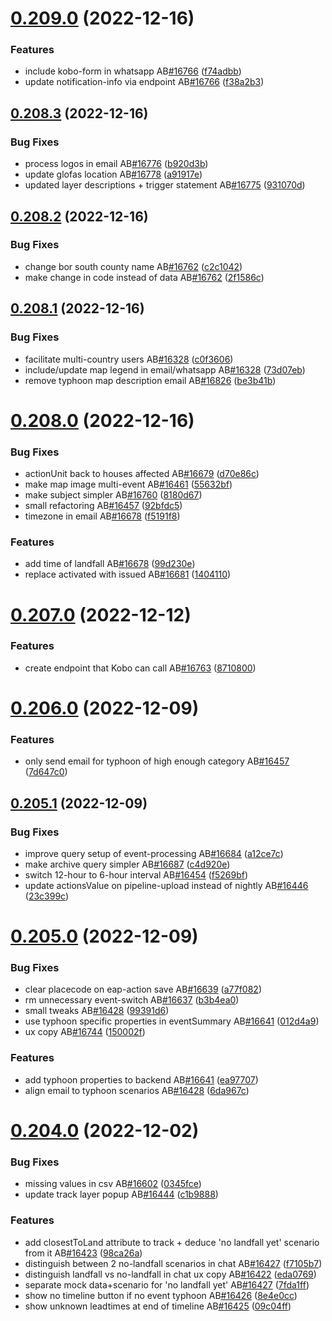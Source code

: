 # [0.209.0](https://github.com/rodekruis/IBF-system/compare/v0.208.3...v0.209.0) (2022-12-16)


### Features

* include kobo-form in whatsapp AB[#16766](https://github.com/rodekruis/IBF-system/issues/16766) ([f74adbb](https://github.com/rodekruis/IBF-system/commit/f74adbb457f811502978476a8a1277699129b380))
* update notification-info via endpoint AB[#16766](https://github.com/rodekruis/IBF-system/issues/16766) ([f38a2b3](https://github.com/rodekruis/IBF-system/commit/f38a2b37d31dfb68f2163ef63cf7ad6ab87b6bb8))



## [0.208.3](https://github.com/rodekruis/IBF-system/compare/v0.208.2...v0.208.3) (2022-12-16)


### Bug Fixes

* process logos in email AB[#16776](https://github.com/rodekruis/IBF-system/issues/16776) ([b920d3b](https://github.com/rodekruis/IBF-system/commit/b920d3b43d2c7b2b72a43073c35b679e029738a8))
* update glofas location AB[#16778](https://github.com/rodekruis/IBF-system/issues/16778) ([a91917e](https://github.com/rodekruis/IBF-system/commit/a91917e73d775fc772f3875816807e07040e2e1f))
* updated layer descriptions + trigger statement AB[#16775](https://github.com/rodekruis/IBF-system/issues/16775) ([931070d](https://github.com/rodekruis/IBF-system/commit/931070d1cac9e61dd4cd853ab0fa5058710a61df))



## [0.208.2](https://github.com/rodekruis/IBF-system/compare/v0.208.1...v0.208.2) (2022-12-16)


### Bug Fixes

* change bor south county name AB[#16762](https://github.com/rodekruis/IBF-system/issues/16762) ([c2c1042](https://github.com/rodekruis/IBF-system/commit/c2c1042d789919f4b415f6a35efe3d3a3047e5b6))
* make change in code instead of data AB[#16762](https://github.com/rodekruis/IBF-system/issues/16762) ([2f1586c](https://github.com/rodekruis/IBF-system/commit/2f1586c238512ff43abd1d2580313193778f7b8d))



## [0.208.1](https://github.com/rodekruis/IBF-system/compare/v0.208.0...v0.208.1) (2022-12-16)


### Bug Fixes

* facilitate multi-country users AB[#16328](https://github.com/rodekruis/IBF-system/issues/16328) ([c0f3606](https://github.com/rodekruis/IBF-system/commit/c0f36067c0896e551ddda04e59b4d04c61594b7c))
* include/update map legend in email/whatsapp AB[#16328](https://github.com/rodekruis/IBF-system/issues/16328) ([73d07eb](https://github.com/rodekruis/IBF-system/commit/73d07ebe14d69ae36f8bd3f43773d885f46bf792))
* remove typhoon map description email AB[#16826](https://github.com/rodekruis/IBF-system/issues/16826) ([be3b41b](https://github.com/rodekruis/IBF-system/commit/be3b41be862f155d47b134aa7635b7c9f1053279))



# [0.208.0](https://github.com/rodekruis/IBF-system/compare/v0.207.0...v0.208.0) (2022-12-16)


### Bug Fixes

* actionUnit back to houses affected AB[#16679](https://github.com/rodekruis/IBF-system/issues/16679) ([d70e86c](https://github.com/rodekruis/IBF-system/commit/d70e86ced935fb74326051c252b2730344cbcf2e))
* make map image multi-event AB[#16461](https://github.com/rodekruis/IBF-system/issues/16461) ([55632bf](https://github.com/rodekruis/IBF-system/commit/55632bfd622d18c4c987cbf582424f3f0fd5c994))
* make subject simpler AB[#16760](https://github.com/rodekruis/IBF-system/issues/16760) ([8180d67](https://github.com/rodekruis/IBF-system/commit/8180d67feac967643476bad994a7d976201b73bd))
* small refactoring AB[#16457](https://github.com/rodekruis/IBF-system/issues/16457) ([92bfdc5](https://github.com/rodekruis/IBF-system/commit/92bfdc5a4f15a23bc4faaa3ae4b6d1d786a1b24b))
* timezone in email AB[#16678](https://github.com/rodekruis/IBF-system/issues/16678) ([f5191f8](https://github.com/rodekruis/IBF-system/commit/f5191f8549249f708ed71dd3b7d1f57dc8e95d71))


### Features

* add time of landfall AB[#16678](https://github.com/rodekruis/IBF-system/issues/16678) ([99d230e](https://github.com/rodekruis/IBF-system/commit/99d230ee502998d772c944dd724e5d6bfdcbf5d4))
* replace activated with issued AB[#16681](https://github.com/rodekruis/IBF-system/issues/16681) ([1404110](https://github.com/rodekruis/IBF-system/commit/1404110ad33243939c40a04e64424850326bcb45))



# [0.207.0](https://github.com/rodekruis/IBF-system/compare/v0.206.0...v0.207.0) (2022-12-12)


### Features

* create endpoint that Kobo can call AB[#16763](https://github.com/rodekruis/IBF-system/issues/16763) ([8710800](https://github.com/rodekruis/IBF-system/commit/8710800c1e47bea54c76bfbafefed3d32e0390a4))



# [0.206.0](https://github.com/rodekruis/IBF-system/compare/v0.205.1...v0.206.0) (2022-12-09)


### Features

* only send email for typhoon of high enough category AB[#16457](https://github.com/rodekruis/IBF-system/issues/16457) ([7d647c0](https://github.com/rodekruis/IBF-system/commit/7d647c028a7e60bb4187d85002b0e3578bfae713))



## [0.205.1](https://github.com/rodekruis/IBF-system/compare/v0.205.0...v0.205.1) (2022-12-09)


### Bug Fixes

* improve query setup of event-processing AB[#16684](https://github.com/rodekruis/IBF-system/issues/16684) ([a12ce7c](https://github.com/rodekruis/IBF-system/commit/a12ce7c65f006b486e581ce9d501583b1c13bdca))
* make archive query simpler AB[#16687](https://github.com/rodekruis/IBF-system/issues/16687) ([c4d920e](https://github.com/rodekruis/IBF-system/commit/c4d920e37354126557d4440236381aaeb6a3ae1f))
* switch 12-hour to 6-hour interval AB[#16454](https://github.com/rodekruis/IBF-system/issues/16454) ([f5269bf](https://github.com/rodekruis/IBF-system/commit/f5269bf37853beebbb0e542a6aa632d9f925aaaf))
* update actionsValue on pipeline-upload instead of nightly AB[#16446](https://github.com/rodekruis/IBF-system/issues/16446) ([23c399c](https://github.com/rodekruis/IBF-system/commit/23c399c947cbb826ccf11bbfbe8bfbf843c646b4))



# [0.205.0](https://github.com/rodekruis/IBF-system/compare/v0.204.0...v0.205.0) (2022-12-09)


### Bug Fixes

* clear placecode on eap-action save AB[#16639](https://github.com/rodekruis/IBF-system/issues/16639) ([a77f082](https://github.com/rodekruis/IBF-system/commit/a77f082b63ab8ed596282fb8feaf9ba544e7ccad))
* rm unnecessary event-switch AB[#16637](https://github.com/rodekruis/IBF-system/issues/16637) ([b3b4ea0](https://github.com/rodekruis/IBF-system/commit/b3b4ea01971e1f7e7673a86eaa54653837d71af2))
* small tweaks AB[#16428](https://github.com/rodekruis/IBF-system/issues/16428) ([99391d6](https://github.com/rodekruis/IBF-system/commit/99391d657a5c36738355272bb87c39e84dce7431))
* use typhoon specific properties in eventSummary AB[#16641](https://github.com/rodekruis/IBF-system/issues/16641) ([012d4a9](https://github.com/rodekruis/IBF-system/commit/012d4a9b7053906d7ab52d89b3d130a9d11198c5))
* ux copy AB[#16744](https://github.com/rodekruis/IBF-system/issues/16744) ([150002f](https://github.com/rodekruis/IBF-system/commit/150002f028d4a268da6663e0da572e29776ef126))


### Features

* add typhoon properties to backend AB[#16641](https://github.com/rodekruis/IBF-system/issues/16641) ([ea97707](https://github.com/rodekruis/IBF-system/commit/ea97707c6ed9f786c6436a390550378efc1eef65))
* align email to typhoon scenarios AB[#16428](https://github.com/rodekruis/IBF-system/issues/16428) ([6da967c](https://github.com/rodekruis/IBF-system/commit/6da967cb252eacc7eba132bf071ad24bc9ec32dd))



# [0.204.0](https://github.com/rodekruis/IBF-system/compare/v0.203.2...v0.204.0) (2022-12-02)


### Bug Fixes

* missing values in csv AB[#16602](https://github.com/rodekruis/IBF-system/issues/16602) ([0345fce](https://github.com/rodekruis/IBF-system/commit/0345fce7ba872db2397deb1dbf6cff5c3dfeffa7))
* update track layer popup AB[#16444](https://github.com/rodekruis/IBF-system/issues/16444) ([c1b9888](https://github.com/rodekruis/IBF-system/commit/c1b9888ca36653ea84ac385d49548a501920cdcf))


### Features

* add closestToLand attribute to track + deduce 'no landfall yet' scenario from it AB[#16423](https://github.com/rodekruis/IBF-system/issues/16423) ([98ca26a](https://github.com/rodekruis/IBF-system/commit/98ca26af7e99a5cf0ed06cf4e160d0978ba2c640))
* distinguish between 2 no-landfall scenarios in chat AB[#16427](https://github.com/rodekruis/IBF-system/issues/16427) ([f7105b7](https://github.com/rodekruis/IBF-system/commit/f7105b739f2a0ec301e2f6dfe3aec58bbea3bd8b))
* distinguish landfall vs no-landfall in chat ux copy AB[#16422](https://github.com/rodekruis/IBF-system/issues/16422) ([eda0769](https://github.com/rodekruis/IBF-system/commit/eda0769b588775a62876e964596ba3d47c3ee3ff))
* separate mock data+scenario for 'no landfall yet' AB[#16427](https://github.com/rodekruis/IBF-system/issues/16427) ([7fda1ff](https://github.com/rodekruis/IBF-system/commit/7fda1ffc8acc15c194e48eaf122d000ccd0a1e92))
* show no timeline button if no event typhoon AB[#16426](https://github.com/rodekruis/IBF-system/issues/16426) ([8e4e0cc](https://github.com/rodekruis/IBF-system/commit/8e4e0cc557ccdcc0a0d7415858aa72e181b89cb8))
* show unknown leadtimes at end of timeline AB[#16425](https://github.com/rodekruis/IBF-system/issues/16425) ([09c04ff](https://github.com/rodekruis/IBF-system/commit/09c04ff355a5a11792f14c1eb0d3c62471407a4d))



